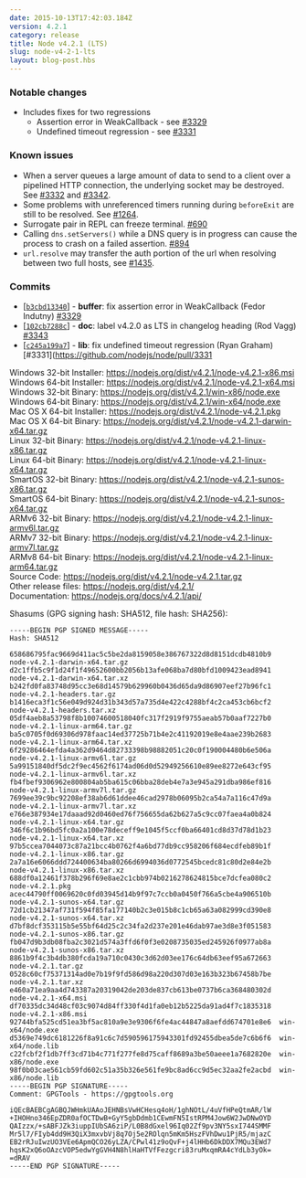 ```yaml
---
date: 2015-10-13T17:42:03.184Z
version: 4.2.1
category: release
title: Node v4.2.1 (LTS)
slug: node-v4-2-1-lts
layout: blog-post.hbs
---
```


### Notable changes

* Includes fixes for two regressions
  * Assertion error in WeakCallback - see [#3329](https://github.com/nodejs/node/pull/3329)
  * Undefined timeout regression - see [#3331](https://github.com/nodejs/node/pull/3331)

### Known issues

* When a server queues a large amount of data to send to a client over a pipelined HTTP connection, the underlying socket may be destroyed. See [#3332](https://github.com/nodejs/node/issues/3332) and [#3342](https://github.com/nodejs/node/pull/3342).
* Some problems with unreferenced timers running during `beforeExit` are still to be resolved. See [#1264](https://github.com/nodejs/node/issues/1264).
* Surrogate pair in REPL can freeze terminal. [#690](https://github.com/nodejs/node/issues/690)
* Calling `dns.setServers()` while a DNS query is in progress can cause the process to crash on a failed assertion. [#894](https://github.com/nodejs/node/issues/894)
* `url.resolve` may transfer the auth portion of the url when resolving between two full hosts, see [#1435](https://github.com/nodejs/node/issues/1435).

### Commits

* [[`b3cbd13340`](https://github.com/nodejs/node/commit/b3cbd13340)] - **buffer**: fix assertion error in WeakCallback (Fedor Indutny) [#3329](https://github.com/nodejs/node/pull/3329)
* [[`102cb7288c`](https://github.com/nodejs/node/commit/102cb7288c)] - **doc**: label v4.2.0 as LTS in changelog heading (Rod Vagg) [#3343](https://github.com/nodejs/node/pull/3343)
* [[`c245a199a7`](https://github.com/nodejs/node/commit/c245a199a7)] - **lib**: fix undefined timeout regression (Ryan Graham) [#3331](https://github.com/nodejs/node/pull/3331

Windows 32-bit Installer: https://nodejs.org/dist/v4.2.1/node-v4.2.1-x86.msi<br>
Windows 64-bit Installer: https://nodejs.org/dist/v4.2.1/node-v4.2.1-x64.msi<br>
Windows 32-bit Binary: https://nodejs.org/dist/v4.2.1/win-x86/node.exe<br>
Windows 64-bit Binary: https://nodejs.org/dist/v4.2.1/win-x64/node.exe<br>
Mac OS X 64-bit Installer: https://nodejs.org/dist/v4.2.1/node-v4.2.1.pkg<br>
Mac OS X 64-bit Binary: https://nodejs.org/dist/v4.2.1/node-v4.2.1-darwin-x64.tar.gz<br>
Linux 32-bit Binary: https://nodejs.org/dist/v4.2.1/node-v4.2.1-linux-x86.tar.gz<br>
Linux 64-bit Binary: https://nodejs.org/dist/v4.2.1/node-v4.2.1-linux-x64.tar.gz<br>
SmartOS 32-bit Binary: https://nodejs.org/dist/v4.2.1/node-v4.2.1-sunos-x86.tar.gz<br>
SmartOS 64-bit Binary: https://nodejs.org/dist/v4.2.1/node-v4.2.1-sunos-x64.tar.gz<br>
ARMv6 32-bit Binary: https://nodejs.org/dist/v4.2.1/node-v4.2.1-linux-armv6l.tar.gz<br>
ARMv7 32-bit Binary: https://nodejs.org/dist/v4.2.1/node-v4.2.1-linux-armv7l.tar.gz<br>
ARMv8 64-bit Binary: https://nodejs.org/dist/v4.2.1/node-v4.2.1-linux-arm64.tar.gz<br>
Source Code: https://nodejs.org/dist/v4.2.1/node-v4.2.1.tar.gz<br>
Other release files: https://nodejs.org/dist/v4.2.1/<br>
Documentation: https://nodejs.org/docs/v4.2.1/api/

Shasums (GPG signing hash: SHA512, file hash: SHA256):

```
-----BEGIN PGP SIGNED MESSAGE-----
Hash: SHA512

658686795fac9669d411ac5c5be2da8159058e386767322d8d8151dcdb4810b9  node-v4.2.1-darwin-x64.tar.gz
d2c1ffb5c9f1d24f1f49652600bb2056b13afe068ba7d80bfd1009423ead8941  node-v4.2.1-darwin-x64.tar.xz
b242fd0fa83748d95cc3e68d14579b629960b0436d65da9d86907eef27b96fc1  node-v4.2.1-headers.tar.gz
b1416eca3f1c56e049d924d31b343d57a735d4e422c4288bf4c2ca453cb6bcf2  node-v4.2.1-headers.tar.xz
05df4aeb8a53798f8b10074600518040fc317f2919f9755aeab57b0aaf7227b0  node-v4.2.1-linux-arm64.tar.gz
ba5c0705f0d69306d978faac14ed37725b71b4e2c41192019e8e4aae239b2683  node-v4.2.1-linux-arm64.tar.xz
6f29286464efda4a362d9464d82733398b98882051c20c0f190004480b6e506a  node-v4.2.1-linux-armv6l.tar.gz
5a99151840df5dc2f9ec4562f6174ad06d0d52949256610e89ee8272e643cf95  node-v4.2.1-linux-armv6l.tar.xz
fb4fbef9306962e800804ab5ba615c06bba28deb4e7a3e945a291dba986ef816  node-v4.2.1-linux-armv7l.tar.gz
7699ee39c9bc92208ef38ab6d61ddee46cad2978b06095b2ca54a7a116c47d9a  node-v4.2.1-linux-armv7l.tar.xz
e766e387934e17daaad92d0460ed76f756655da62b627a5c9cc07faea4a0b824  node-v4.2.1-linux-x64.tar.gz
346f6c1b96bd5fc0a2a100e78deceff9e1045f5ccf0ba66401cd8d37d78d1b23  node-v4.2.1-linux-x64.tar.xz
97b5ccea7044073c87a21bcc4b0762f4a6bd77db9cc958206f684ecdfeb89b1f  node-v4.2.1-linux-x86.tar.gz
2a7a16e6066ddd724400634ba80266d6994036d0772545bcedc81c80d2e84e2b  node-v4.2.1-linux-x86.tar.xz
688df0a12461f378b296f69e8ae2c1cbb974b0216278624815bce7dcfea080c2  node-v4.2.1.pkg
acec44790ff0069620c0fd03945d14b9f97c7ccb0a0450f766a5cbe4a906510b  node-v4.2.1-sunos-x64.tar.gz
72d1cb21347af731f594f85fa177140b2c3e015b8c1cb65a63a082999cd390e8  node-v4.2.1-sunos-x64.tar.xz
d7bf8dcf353115b5e55bf64d25c2c34fa2d237e201e46dab97ae3d8e3f051583  node-v4.2.1-sunos-x86.tar.gz
fb047d9b3db08fba2c3021d574a3ffd6f0f3e0208735035ed245926f0977ab8a  node-v4.2.1-sunos-x86.tar.xz
8861b9f4c3b4db380fcda19a710c0430c3d62d03ee176c64db63eef95a672663  node-v4.2.1.tar.gz
0528c60cf75371314ad0e7b19f9fd586d98a220d307d03e163b323b67458b7be  node-v4.2.1.tar.xz
e460a71ea9aa4d743387a20319042de203de837cb613be0737b6ca368480302d  node-v4.2.1-x64.msi
df70335dc34d48cf03c9074d84ff330f4d1fa0eb12b5225da91ad4f7c1835318  node-v4.2.1-x86.msi
92744bfa525cd51ea3bf5ac810a9e3e9306f6fe4ac44847a8aefdd674701e8e6  win-x64/node.exe
d5369e749dc6181226f8a91c6c7d590596175943301fd92455dbea5de7c6b6f6  win-x64/node.lib
c22fcbf2f1db7ff3cd71b4c771f277fe8d75caff8689a3be50aeee1a7682820e  win-x86/node.exe
98f0b03cae561cb59fd602c51a35b326e561fe9bc8ad6cc9d5ec32aa2fe2acbd  win-x86/node.lib
-----BEGIN PGP SIGNATURE-----
Comment: GPGTools - https://gpgtools.org

iQEcBAEBCgAGBQJWHmkUAAoJEHNBsVwHCHesq4oH/1ghNOtL/4uVfHPeQtmAR/lW
+IHOHno346EpZDR0afOCTDwB+GyY5gbDdmb1CEwmFN5IstRPM4Jow6W2JwDNwOYD
QAIzzx/+sABFJZk3iuppIUbSA6ziP/L0B8dGxel96Iq02Zf9pv3NY5sxI744SMMF
Mr5l7/FIyb4dd9H3QiX3mxvbVj8q7Oj5e2ROlqn5mKm5HszFVhDwu1PjR5/mjazC
EB2rRJuIwzUO3VEe6ApmQCO26yLZA/CPwl41z9oQvF+j4lHHb6DkDDX7MQu3EWd7
hqsK2xQ6oOAzcVOP5edwYgGVH4N8hlHaHTVfFezgcri83ruMxqmRA4cYdLb3yOk=
=dRAV
-----END PGP SIGNATURE-----

```
